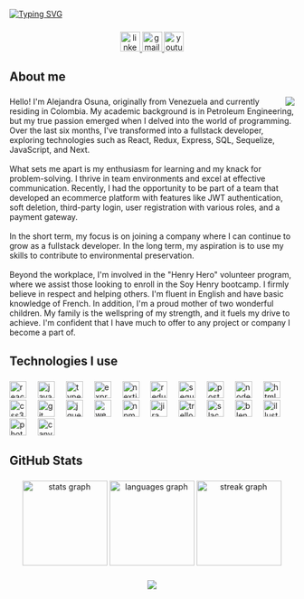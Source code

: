[![Typing SVG](https://readme-typing-svg.demolab.com?font=Fira+Code&pause=1000&color=AF088F&random=false&width=435&lines=Hi!!+I'm+Alejandra+Osuna;Fullstack+developer)](https://git.io/typing-svg)


###

<div align="center">
  <a href="https://www.linkedin.com/in/alejandra-osuna-258b8a248/" target="_blank">
    <img src="https://img.shields.io/static/v1?message=LinkedIn&logo=linkedin&label=&color=0077B5&logoColor=white&labelColor=&style=flat" height="35" alt="linkedin logo"  />
  </a>
  <a href="alejandraop391@gmail.com" target="_blank">
    <img src="https://img.shields.io/static/v1?message=Gmail&logo=gmail&label=&color=D14836&logoColor=white&labelColor=&style=flat" height="35" alt="gmail logo"  />
  </a>
  <a href="https://youtube.com/@alejandraosuna1027?si=qtZVPxAIycEoHpRX" target="_blank">
    <img src="https://img.shields.io/static/v1?message=Youtube&logo=youtube&label=&color=FF0000&logoColor=white&labelColor=&style=flat" height="35" alt="youtube logo"  />
  </a>
</div>

###

<h2 align="left">About me</h2>

###

<img align="right" height="" src="https://images-ext-1.discordapp.net/external/fV_f-VkjykSz7qwoRYPNxBjX6AdCjx0IZ0LxOJw0Z4o/https/mir-s3-cdn-cf.behance.net/project_modules/disp/601014116770475.6068beff4640a.gif?width=449&height=314"  />

###

<p align="left">Hello! I'm Alejandra Osuna, originally from Venezuela and currently residing in Colombia. My academic background is in Petroleum Engineering, but my true passion emerged when I delved into the world of programming. Over the last six months, I've transformed into a fullstack developer, exploring technologies such as React, Redux, Express, SQL, Sequelize, JavaScript, and Next.<br><br>What sets me apart is my enthusiasm for learning and my knack for problem-solving. I thrive in team environments and excel at effective communication. Recently, I had the opportunity to be part of a team that developed an ecommerce platform with features like JWT authentication, soft deletion, third-party login, user registration with various roles, and a payment gateway.<br><br>In the short term, my focus is on joining a company where I can continue to grow as a fullstack developer. In the long term, my aspiration is to use my skills to contribute to environmental preservation.<br><br>Beyond the workplace, I'm involved in the "Henry Hero" volunteer program, where we assist those looking to enroll in the Soy Henry bootcamp. I firmly believe in respect and helping others. I'm fluent in English and have basic knowledge of French. In addition, I'm a proud mother of two wonderful children. My family is the wellspring of my strength, and it fuels my drive to achieve. I'm confident that I have much to offer to any project or company I become a part of.</p>

###

<h2 align="left">Technologies I use</h2>

###

<div align="left">
  <img src="https://cdn.jsdelivr.net/gh/devicons/devicon/icons/react/react-original.svg" height="30" alt="react logo"  />
  <img width="12" />
  <img src="https://cdn.jsdelivr.net/gh/devicons/devicon/icons/javascript/javascript-original.svg" height="30" alt="javascript logo"  />
  <img width="12" />
  <img src="https://cdn.jsdelivr.net/gh/devicons/devicon/icons/typescript/typescript-original.svg" height="30" alt="typescript logo"  />
  <img width="12" />
  <img src="https://cdn.jsdelivr.net/gh/devicons/devicon/icons/express/express-original.svg" height="30" alt="express logo"  />
  <img width="12" />
  <img src="https://cdn.jsdelivr.net/gh/devicons/devicon/icons/nextjs/nextjs-original.svg" height="30" alt="nextjs logo"  />
  <img width="12" />
  <img src="https://cdn.jsdelivr.net/gh/devicons/devicon/icons/redux/redux-original.svg" height="30" alt="redux logo"  />
  <img width="12" />
  <img src="https://cdn.jsdelivr.net/gh/devicons/devicon/icons/sequelize/sequelize-original.svg" height="30" alt="sequelize logo"  />
  <img width="12" />
  <img src="https://cdn.jsdelivr.net/gh/devicons/devicon/icons/postgresql/postgresql-original.svg" height="30" alt="postgresql logo"  />
  <img width="12" />
  <img src="https://cdn.jsdelivr.net/gh/devicons/devicon/icons/nodejs/nodejs-original.svg" height="30" alt="nodejs logo"  />
  <img width="12" />
  <img src="https://cdn.jsdelivr.net/gh/devicons/devicon/icons/html5/html5-original.svg" height="30" alt="html5 logo"  />
  <img width="12" />
  <img src="https://cdn.jsdelivr.net/gh/devicons/devicon/icons/css3/css3-original.svg" height="30" alt="css3 logo"  />
  <img width="12" />
  <img src="https://cdn.jsdelivr.net/gh/devicons/devicon/icons/git/git-original.svg" height="30" alt="git logo"  />
  <img width="12" />
  <img src="https://cdn.jsdelivr.net/gh/devicons/devicon/icons/jquery/jquery-original.svg" height="30" alt="jquery logo"  />
  <img width="12" />
  <img src="https://cdn.jsdelivr.net/gh/devicons/devicon/icons/webpack/webpack-original.svg" height="30" alt="webpack logo"  />
  <img width="12" />
  <img src="https://cdn.jsdelivr.net/gh/devicons/devicon/icons/npm/npm-original-wordmark.svg" height="30" alt="npm logo"  />
  <img width="12" />
  <img src="https://cdn.jsdelivr.net/gh/devicons/devicon/icons/jira/jira-original.svg" height="30" alt="jira logo"  />
  <img width="12" />
  <img src="https://cdn.jsdelivr.net/gh/devicons/devicon/icons/trello/trello-plain.svg" height="30" alt="trello logo"  />
  <img width="12" />
  <img src="https://cdn.jsdelivr.net/gh/devicons/devicon/icons/slack/slack-original.svg" height="30" alt="slack logo"  />
  <img width="12" />
  <img src="https://cdn.jsdelivr.net/gh/devicons/devicon/icons/blender/blender-original.svg" height="30" alt="blender logo"  />
  <img width="12" />
  <img src="https://cdn.jsdelivr.net/gh/devicons/devicon/icons/illustrator/illustrator-plain.svg" height="30" alt="illustrator logo"  />
  <img width="12" />
  <img src="https://cdn.jsdelivr.net/gh/devicons/devicon/icons/photoshop/photoshop-plain.svg" height="30" alt="photoshop logo"  />
  <img width="12" />
  <img src="https://cdn.jsdelivr.net/gh/devicons/devicon/icons/canva/canva-original.svg" height="30" alt="canva logo"  />
</div>

###

<h2 align="left">GitHub Stats</h2>

###

<div align="center">
  <img src="https://github-readme-stats.vercel.app/api?username=ruthosuna92&hide_title=false&hide_rank=false&show_icons=true&include_all_commits=true&count_private=true&disable_animations=false&theme=panda&locale=en&hide_border=true&order=1" height="150" alt="stats graph"  />
  <img src="https://github-readme-stats.vercel.app/api/top-langs?username=ruthosuna92&locale=en&hide_title=false&layout=compact&card_width=320&langs_count=10&theme=panda&hide_border=true&order=2" height="150" alt="languages graph"  />
  <img src="https://streak-stats.demolab.com?user=ruthosuna92&locale=en&mode=weekly&theme=panda&hide_border=true&border_radius=5&order=3" height="150" alt="streak graph"  />
</div>

###

<!-- <img src="https://raw.githubusercontent.com/ruthosuna92/ruthosuna92/output/snake.svg" alt="Snake animation" /> -->

###

<div align="center">
  <img src="https://profile-counter.glitch.me/ruthosuna92/count.svg?"  />
</div>

###
